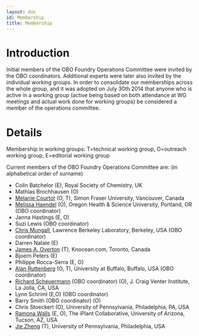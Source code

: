 ```yaml
---
layout: doc
id: Membership
title: Membership
---
```


# Introduction #

Initial members of the OBO Foundry Operations Committee were invited by the OBO coordinators. Additional experts were later also invited by the individual working groups. In order to consolidate our memberships across the whole group, and it was adopted on July 30th 2014 that anyone who is active in a working group (active being based on both attendance at WG meetings and actual work done for working groups) be considered a member of the operations committee.

# Details #
Membership in working groups: T=technical working group, O=outreach working group, E=editorial working group

Current members of the OBO Foundry Operations Committee are: (in alphabetical order of surname)

 * Colin Batchelor (E), Royal Society of Chemistry, UK
 * Mathias Brochhausen (O)
 * [Melanie Courtot](http://purl.org/net/mcourtot) (O, T),  Simon Fraser University, Vancouver, Canada
 * [Melissa Haendel](http://www.ohsu.edu/xd/education/library/about/staff-directory/melissa-haendel.cfm) (O), Oregon Health & Science University, Portland, OR (OBO coordinator)
 * Janna Hastings (E, O)
 * Suzi Lewis (OBO coordinator)
 * [Chris Mungall](http://berkeleybop.org/person/chris-mungall), Lawrence Berkeley Laboratory, Berkeley, USA (OBO coordinator)
 * Darren Natale (E)
 * [James A. Overton](http://james.overton.ca) (T), Knocean.com, Toronto, Canada
 * Bjoern Peters (E)
 * Philippe Rocca-Serra (E, O)
 * [Alan Ruttenberg](http://sciencecommons.org/about/whoweare/ruttenberg/) (O, T), University at Buffalo, Buffalo, USA (OBO coordinator)
 * [Richard Scheuermann](http://www.jcvi.org/cms/about/bios/rscheuermann/) (OBO coordinator) (O), J. Craig Venter Institute, La Jolla, CA, USA
 * Lynn Schriml (E,O) (OBO coordinator)
 * Barry Smith (OBO coordinator) (O)
 * Chris Stoeckert (O), University of Pennsylvania, Philadelphia, PA, USA
 * [Ramona Walls](http://www.iplantcollaborative.org/about-iplant/science/science-team) (E, O), The iPlant Collaborative, University of Arizona, Tucson, AZ, USA
 * [Jie Zheng](http://cbil.upenn.edu/profile-staff_bio/39) (T), University of Pennsylvania, Philadelphia, USA
